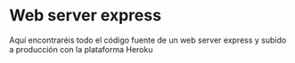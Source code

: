 # Web server express
Aquí encontraréis todo el código fuente de un web server express y subido a producción con la plataforma Heroku